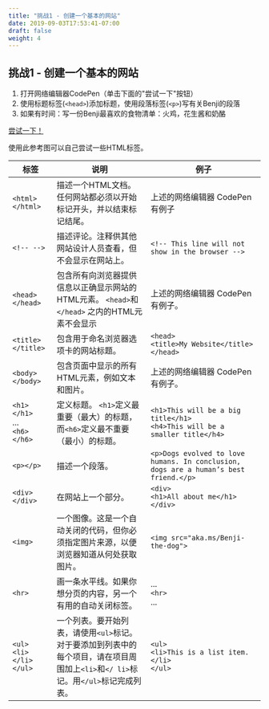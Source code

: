 ```yaml
---
title: "挑战1 - 创建一个基本的网站"
date: 2019-09-03T17:53:41-07:00
draft: false
weight: 4
---
```


## 挑战1 - 创建一个基本的网站

1. 打开网络编辑器CodePen（单击下面的"尝试一下"按钮）
2. 使用标题标签(`<head>`)添加标题，使用段落标签(`<p>`)写有关Benji的段落
3. 如果有时间：写一份Benji最喜欢的食物清单：火鸡，花生酱和奶酪

<a class="my-2 mx-4 btn btn-info" href="https://codepen.io/Sunny-Dee/pen/exxyYL" target="_blank">尝试一下！</a>

使用此参考图可以自己尝试一些HTML标签。

标签 | 说明 | 例子
---|--------------|----------
`<html></html>`                         | 描述一个HTML文档。任何网站都必须以开始标记开头，并以结束标记结尾。 | 上述的网络编辑器 CodePen 有例子
`<!-- -->`                              | 描述评论。注释供其他网站设计人员查看，但不会显示在网站上。 | `<!-- This line will not show in the browser -->`
`<head></head>`                         | 包含所有向浏览器提供信息以正确显示网站的HTML元素。 `<head>`和`</head>` 之内的HTML元素不会显示 | 上述的网络编辑器 CodePen 有例子。
`<title></title>`                       | 包含用于命名浏览器选项卡的网站标题。 | `<head>`<br>`<title>My Website</title>`<br>`</head>`
`<body></body>`                         | 包含页面中显示的所有HTML元素，例如文本和图片。 | 上述的网络编辑器 CodePen 有例子。
`<h1></h1>`<br> ... <br> `<h6></h6>`    | 定义标题。 `<h1>`定义最重要（最大）的标题，而`<h6>`定义最不重要（最小）的标题。 | `<h1>This will be a big title</h1>`<br>`<h4>This will be a smaller title</h4>`
`<p></p>`                               | 描述一个段落。| `<p>Dogs evolved to love humans. In conclusion, dogs are a human’s best friend.</p>`
`<div></div>`                           | 在网站上一个部分。 | `<div>`<br>`<h1>All about me</h1>`<br>`</div>`
`<img>`                                 | 一个图像。这是一个自动关闭的代码，但你必须指定图片来源，以便浏览器知道从何处获取图片。 | `<img src="aka.ms/Benji-the-dog">`
`<hr>`                                  | 画一条水平线。如果你想分页的内容，另一个有用的自动关闭标签。 | ...<br>`<hr>`<br>...
`<ul>`<br>`<li>`<br>`</li>`<br>`</ul>`                     | 一个列表。要开始列表，请使用`<ul>`标记。对于要添加到列表中的每个项目，请在项目周围加上`<li>`和`</ li>`标记。用`</ul>`标记完成列表。 | `<ul>`<br>`<li>This is a list item.</li>`<br>`</ul>`